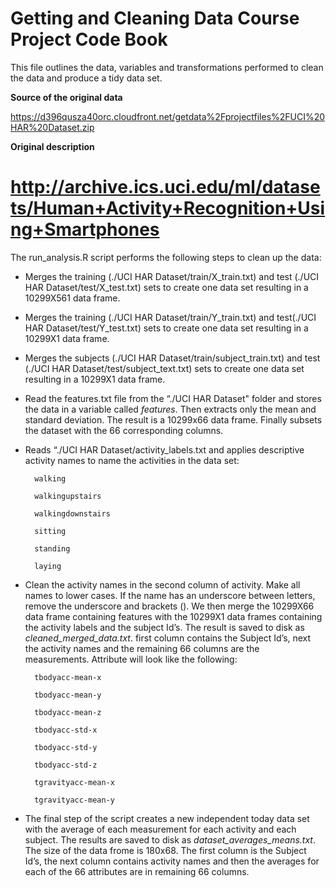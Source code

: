Getting and Cleaning Data Course Project Code Book
===================================================

This file outlines the data, variables and transformations performed to clean the data and produce a tidy data set.

**Source of the original data** 

https://d396qusza40orc.cloudfront.net/getdata%2Fprojectfiles%2FUCI%20HAR%20Dataset.zip

**Original description** 

http://archive.ics.uci.edu/ml/datasets/Human+Activity+Recognition+Using+Smartphones
======================================================

The run_analysis.R script performs the following steps to clean up the data:

* Merges the training (./UCI HAR Dataset/train/X_train.txt) and test (./UCI HAR Dataset/test/X_test.txt) sets to create one data set resulting in a 10299X561 data frame. 
* Merges the training (./UCI HAR Dataset/train/Y_train.txt) and test(./UCI HAR Dataset/test/Y_test.txt) sets to create one data set resulting in a 10299X1 data frame.
* Merges the subjects (./UCI HAR Dataset/train/subject_train.txt) and test (./UCI HAR Dataset/test/subject_text.txt) sets to create one data set resulting in a 10299X1 data frame.

* Read the features.txt file from the “./UCI HAR Dataset" folder and stores the data in a variable called *features*. Then extracts only the mean and standard deviation. The result is a 10299x66 data frame. Finally subsets the dataset with the 66 corresponding columns.


* Reads “./UCI HAR Dataset/activity_labels.txt and applies descriptive activity names to name the activities in the data set:

        walking
        
        walkingupstairs
        
        walkingdownstairs
        
        sitting
        
        standing
        
        laying

* Clean the activity names in the second column of activity. Make all names to lower cases. If the name has an underscore between letters, remove the underscore and brackets ().  We then merge the 10299X66 data frame containing features with the 10299X1 data frames containing the activity labels and the subject Id’s.  The result is saved to disk as *cleaned_merged_data.txt*. first column contains the Subject Id’s, next the activity names and the remaining 66 columns are the measurements.  Attribute will look like the following:


        tbodyacc-mean-x 
        
        tbodyacc-mean-y 
        
        tbodyacc-mean-z 
        
        tbodyacc-std-x 
        
        tbodyacc-std-y 
        
        tbodyacc-std-z 
        
        tgravityacc-mean-x 
        
        tgravityacc-mean-y


*  The final step of the script creates a new independent today data set with the average of each measurement for each activity and each subject. The results are saved to disk as *dataset_averages_means.txt*.  The size of the data frome is 180x68.  The first column is the Subject Id’s, the next column contains activity names and then the averages for each of the 66 attributes are in remaining 66 columns.  